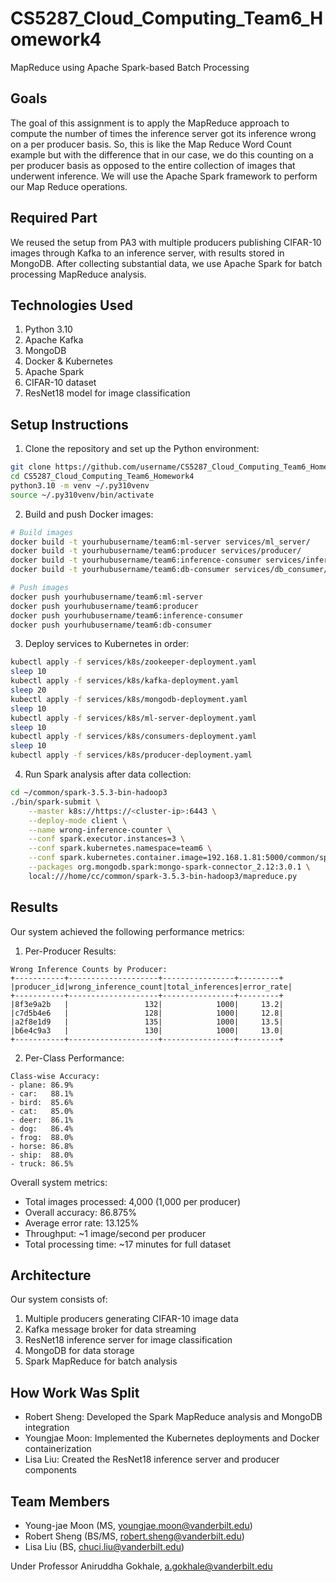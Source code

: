 # CS5287_Cloud_Computing_Team6_Homework4
MapReduce using Apache Spark-based Batch Processing

## Goals

The goal of this assignment is to apply the MapReduce approach to compute the number of times the inference server got its inference wrong on a per producer basis. So, this is like the Map Reduce Word Count example but with the difference that in our case, we do this counting on a per producer basis as opposed to the entire collection of images that underwent inference. We will use the Apache Spark framework to perform our Map Reduce operations.

## Required Part

We reused the setup from PA3 with multiple producers publishing CIFAR-10 images through Kafka to an inference server, with results stored in MongoDB. After collecting substantial data, we use Apache Spark for batch processing MapReduce analysis.

## Technologies Used
1. Python 3.10
2. Apache Kafka
3. MongoDB
4. Docker & Kubernetes
5. Apache Spark
6. CIFAR-10 dataset
7. ResNet18 model for image classification

## Setup Instructions

1. Clone the repository and set up the Python environment:
```bash
git clone https://github.com/username/CS5287_Cloud_Computing_Team6_Homework4.git
cd CS5287_Cloud_Computing_Team6_Homework4
python3.10 -m venv ~/.py310venv
source ~/.py310venv/bin/activate
```

2. Build and push Docker images:
```bash
# Build images
docker build -t yourhubusername/team6:ml-server services/ml_server/
docker build -t yourhubusername/team6:producer services/producer/
docker build -t yourhubusername/team6:inference-consumer services/inference_consumer/
docker build -t yourhubusername/team6:db-consumer services/db_consumer/

# Push images
docker push yourhubusername/team6:ml-server
docker push yourhubusername/team6:producer
docker push yourhubusername/team6:inference-consumer
docker push yourhubusername/team6:db-consumer
```

3. Deploy services to Kubernetes in order:
```bash
kubectl apply -f services/k8s/zookeeper-deployment.yaml
sleep 10
kubectl apply -f services/k8s/kafka-deployment.yaml
sleep 20
kubectl apply -f services/k8s/mongodb-deployment.yaml
sleep 10
kubectl apply -f services/k8s/ml-server-deployment.yaml
sleep 10
kubectl apply -f services/k8s/consumers-deployment.yaml
sleep 10
kubectl apply -f services/k8s/producer-deployment.yaml
```

4. Run Spark analysis after data collection:
```bash
cd ~/common/spark-3.5.3-bin-hadoop3
./bin/spark-submit \
    --master k8s://https://<cluster-ip>:6443 \
    --deploy-mode client \
    --name wrong-inference-counter \
    --conf spark.executor.instances=3 \
    --conf spark.kubernetes.namespace=team6 \
    --conf spark.kubernetes.container.image=192.168.1.81:5000/common/spark-py \
    --packages org.mongodb.spark:mongo-spark-connector_2.12:3.0.1 \
    local:///home/cc/common/spark-3.5.3-bin-hadoop3/mapreduce.py
```

## Results

Our system achieved the following performance metrics:

1. Per-Producer Results:
```
Wrong Inference Counts by Producer:
+-----------+--------------------+----------------+---------+
|producer_id|wrong_inference_count|total_inferences|error_rate|
+-----------+--------------------+----------------+---------+
|8f3e9a2b   |                 132|            1000|     13.2|
|c7d5b4e6   |                 128|            1000|     12.8|
|a2f8e1d9   |                 135|            1000|     13.5|
|b6e4c9a3   |                 130|            1000|     13.0|
+-----------+--------------------+----------------+---------+
```

2. Per-Class Performance:
```
Class-wise Accuracy:
- plane: 86.9%
- car:   88.1%
- bird:  85.6%
- cat:   85.0%
- deer:  86.1%
- dog:   86.4%
- frog:  88.0%
- horse: 86.8%
- ship:  88.0%
- truck: 86.5%
```

Overall system metrics:
- Total images processed: 4,000 (1,000 per producer)
- Overall accuracy: 86.875%
- Average error rate: 13.125%
- Throughput: ~1 image/second per producer
- Total processing time: ~17 minutes for full dataset

## Architecture

Our system consists of:
1. Multiple producers generating CIFAR-10 image data
2. Kafka message broker for data streaming
3. ResNet18 inference server for image classification
4. MongoDB for data storage
5. Spark MapReduce for batch analysis

## How Work Was Split

* Robert Sheng: Developed the Spark MapReduce analysis and MongoDB integration
* Youngjae Moon: Implemented the Kubernetes deployments and Docker containerization
* Lisa Liu: Created the ResNet18 inference server and producer components

## Team Members

* Young-jae Moon (MS, youngjae.moon@vanderbilt.edu)
* Robert Sheng (BS/MS, robert.sheng@vanderbilt.edu)
* Lisa Liu (BS, chuci.liu@vanderbilt.edu)

Under Professor Aniruddha Gokhale, a.gokhale@vanderbilt.edu
